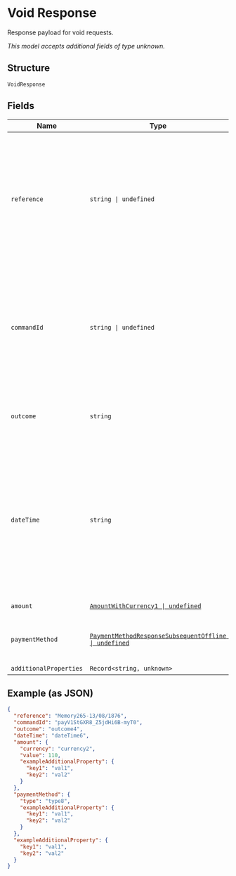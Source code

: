 
# Void Response

Response payload for void requests.

*This model accepts additional fields of type unknown.*

## Structure

`VoidResponse`

## Fields

| Name | Type | Tags | Description |
|  --- | --- | --- | --- |
| `reference` | `string \| undefined` | Optional | Unique reference generated by you that is used to identify a payment throughout its lifecycle.<br><br>**Constraints**: *Minimum Length*: `1`, *Maximum Length*: `64` |
| `commandId` | `string \| undefined` | Optional | Globally unique identifer defined by Worldpay.<br><br>**Constraints**: *Minimum Length*: `25`, *Maximum Length*: `25`, *Pattern*: `^[A-Za-z0-9_-]{25}$` |
| `outcome` | `string` | Required | Outcome of the request; one of the following: refused \| voided. |
| `dateTime` | `string` | Required | Date and time, conforming to the ISO-8601 specification, that the transaction was received and processed.<br><br>**Constraints**: *Minimum Length*: `1`, *Maximum Length*: `20` |
| `amount` | [`AmountWithCurrency1 \| undefined`](../../doc/models/amount-with-currency-1.md) | Optional | the value and currency |
| `paymentMethod` | [`PaymentMethodResponseSubsequentOffline \| undefined`](../../doc/models/payment-method-response-subsequent-offline.md) | Optional | Response data specific to the payment method. |
| `additionalProperties` | `Record<string, unknown>` | Optional | - |

## Example (as JSON)

```json
{
  "reference": "Memory265-13/08/1876",
  "commandId": "payV1StGXR8_Z5jdHi6B-myT0",
  "outcome": "outcome4",
  "dateTime": "dateTime6",
  "amount": {
    "currency": "currency2",
    "value": 110,
    "exampleAdditionalProperty": {
      "key1": "val1",
      "key2": "val2"
    }
  },
  "paymentMethod": {
    "type": "type8",
    "exampleAdditionalProperty": {
      "key1": "val1",
      "key2": "val2"
    }
  },
  "exampleAdditionalProperty": {
    "key1": "val1",
    "key2": "val2"
  }
}
```

